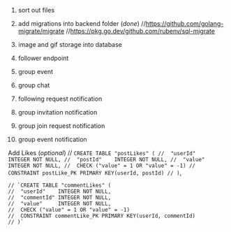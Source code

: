 1. sort out files
2. add migrations into backend folder (*done*)
//https://github.com/golang-migrate/migrate
//https://pkg.go.dev/github.com/rubenv/sql-migrate

3. image and gif storage into database
4. follower endpoint
5. group event
6. group chat

7. following request notification
8. group invitation notification
9. group join request notification
10. group event notification


Add Likes (*optional*)
	// `CREATE TABLE "postLikes" (
	// 	"userId"	INTEGER NOT NULL,
	// 	"postId"	INTEGER NOT NULL,
	// 	"value" 	INTEGER NOT NULL,
	// 	CHECK ("value" = 1 OR "value" = -1)
	// 	CONSTRAINT postLike_PK PRIMARY KEY(userId, postId)
	// )`,

	// `CREATE TABLE "commentLikes" (
	// 	"userId"	INTEGER NOT NULL,
	// 	"commentId"	INTEGER NOT NULL,
	// 	"value"		INTEGER NOT NULL,
	// 	CHECK ("value" = 1 OR "value" = -1)
	// 	CONSTRAINT commentLike_PK PRIMARY KEY(userId, commentId)
	// )`


